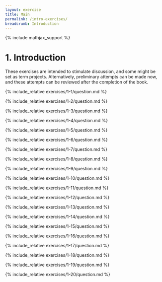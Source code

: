 ```yaml
---
layout: exercise
title: Main
permalink: /intro-exercises/
breadcrumb: Introduction
---
```


{% include mathjax_support %}

# 1. Introduction

These exercises are intended to stimulate discussion, and some might be
set as term projects. Alternatively, preliminary attempts can be made
now, and these attempts can be reviewed after the completion of the
book.

{% include_relative exercises/1-1/question.md %}

{% include_relative exercises/1-2/question.md %}

{% include_relative exercises/1-3/question.md %}

{% include_relative exercises/1-4/question.md %}

{% include_relative exercises/1-5/question.md %}

{% include_relative exercises/1-6/question.md %}

{% include_relative exercises/1-7/question.md %}

{% include_relative exercises/1-8/question.md %}

{% include_relative exercises/1-9/question.md %}

{% include_relative exercises/1-10/question.md %}

{% include_relative exercises/1-11/question.md %}

{% include_relative exercises/1-12/question.md %}

{% include_relative exercises/1-13/question.md %}

{% include_relative exercises/1-14/question.md %}

{% include_relative exercises/1-15/question.md %}

{% include_relative exercises/1-16/question.md %}

{% include_relative exercises/1-17/question.md %}

{% include_relative exercises/1-18/question.md %}

{% include_relative exercises/1-19/question.md %}

{% include_relative exercises/1-20/question.md %}

<!-- {% include disqus.html %} -->